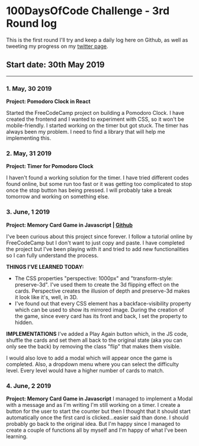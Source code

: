 # 100DaysOfCode Challenge - 3rd Round log

This is the first round I'll try and keep a daily log here on Github, as well as tweeting my progress on my [twitter page](https://twitter.com/ValeriaRagonese).

## Start date: 30th May 2019
------

### 1. May, 30 2019
**Project: Pomodoro Clock in React**


Started the FreeCodeCamp project on building a Pomodoro Clock. I have created the frontend and I wanted to experiment with CSS, so it won't be mobile-friendly. I started working on the timer but got stuck. The timer has always been my problem. I need to find a library that will help me implementing this.



### 2. May, 31 2019
**Project: Timer for Pomodoro Clock**

I haven't found a working solution for the timer. I have tried different codes found online, but some run too fast or it was getting too complicated to stop once the stop button has being pressed.
I will probably take a break tomorrow and working on something else.


### 3. June, 1 2019
**Project: Memory Card Game in Javascript | [Github](https://github.com/morwen80/bttf-memory-card)**

I've been curious about this project since forever. I follow a tutorial online by FreeCodeCamp but I don't want to just copy and paste. I have completed the project but I've been playing with it and tried to add new functionalities so I can fully understand the process.

**THINGS I'VE LEARNED TODAY:**
- The CSS properties "perspective: 1000px" and "transform-style: preserve-3d". I've used them to create the 3d flipping effect on the cards. Perspective creates the illusion of depth and preserve-3d makes it look like it's, well, in 3D. 
- I've found out that every CSS element has a backface-visibility property which can be used to show its mirrored image. During the creation of the game, since every card has its front and back, I set the property to hidden.

**IMPLEMENTATIONS**
I've added a Play Again button which, in the JS code, shuffle the cards and set them all back to the original state (aka you can only see the back) by removing the class "flip" that makes them visible.

I would also love to add a modal which will appear once the game is completed.
Also, a dropdown menu where you can select the difficulty level. Every level would have a higher number of cards to match.



### 4. June, 2 2019
**Project: Memory Card Game in Javascript**
I managed to implement a Modal with a message and as I'm writing I'm still working on a timer.
I create a button for the user to start the counter but then I thought that it should start automatically once the first card is clicked...easier said than done. I should probably go back to the original idea.
But I'm happy since I managed to create a couple of functions all by myself and I'm happy of what I've been learning.
